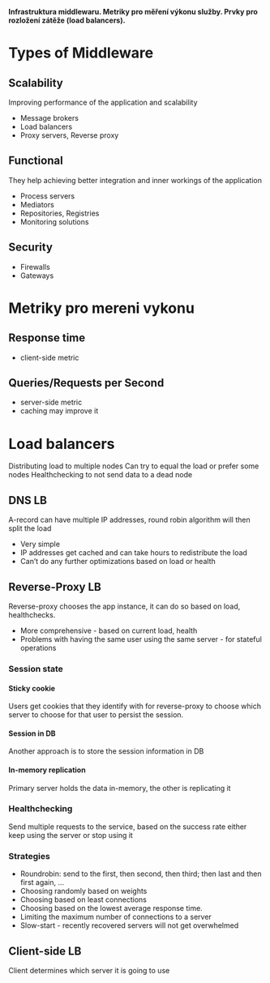 **Infrastruktura middlewaru. Metriky pro měření výkonu služby. Prvky pro rozložení zátěže (load balancers).**

# Types of Middleware
## Scalability
Improving performance of the application and scalability
- Message brokers
- Load balancers
- Proxy servers, Reverse proxy
## Functional
They help achieving better integration and inner workings of the application
- Process servers
- Mediators
- Repositories, Registries
- Monitoring solutions
## Security
- Firewalls
- Gateways
# Metriky pro mereni vykonu
## Response time
- client-side metric
## Queries/Requests per Second
- server-side metric
- caching may improve it

# Load balancers
Distributing load to multiple nodes
Can try to equal the load or prefer some nodes
Healthchecking to not send data to a dead node

## DNS LB
A-record can have multiple IP addresses, round robin algorithm will then split the load
- Very simple
- IP addresses get cached and can take hours to redistribute the load
- Can’t do any further optimizations based on load or health
## Reverse-Proxy LB
Reverse-proxy chooses the app instance, it can do so based on load, healthchecks.
- More comprehensive - based on current load, health
- Problems with having the same user using the same server - for stateful operations

### Session state
#### Sticky cookie
Users get cookies that they identify with for reverse-proxy to choose which server to choose for that user to persist the session.

#### Session in DB
Another approach is to store the session information in DB

#### In-memory replication
Primary server holds the data in-memory, the other is replicating it

### Healthchecking
Send multiple requests to the service, based on the success rate either keep using the server or stop using it

### Strategies
- Roundrobin: send to the first, then second, then third; then last and then first again, …
- Choosing randomly based on weights
- Choosing based on least connections
- Choosing based on the lowest average response time.
- Limiting the maximum number of connections to a server
- Slow-start - recently recovered servers will not get overwhelmed
## Client-side LB
Client determines which server it is going to use